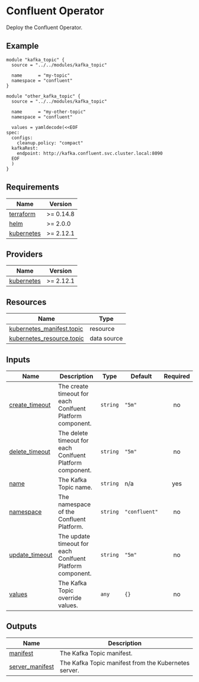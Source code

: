 # Confluent Operator

Deploy the Confluent Operator.

<!-- BEGINNING OF PRE-COMMIT-TERRAFORM DOCS HOOK -->

## Example

```hcl
module "kafka_topic" {
  source = "../../modules/kafka_topic"

  name      = "my-topic"
  namespace = "confluent"
}

module "other_kafka_topic" {
  source = "../../modules/kafka_topic"

  name      = "my-other-topic"
  namespace = "confluent"

  values = yamldecode(<<EOF
spec:
  configs:
    cleanup.policy: "compact"
  kafkaRest:
    endpoint: http://kafka.confluent.svc.cluster.local:8090
  EOF
  )
}
```

## Requirements

| Name | Version |
|------|---------|
| <a name="requirement_terraform"></a> [terraform](#requirement\_terraform) | >= 0.14.8 |
| <a name="requirement_helm"></a> [helm](#requirement\_helm) | >= 2.0.0 |
| <a name="requirement_kubernetes"></a> [kubernetes](#requirement\_kubernetes) | >= 2.12.1 |
## Providers

| Name | Version |
|------|---------|
| <a name="provider_kubernetes"></a> [kubernetes](#provider\_kubernetes) | >= 2.12.1 |
## Resources

| Name | Type |
|------|------|
| [kubernetes_manifest.topic](https://registry.terraform.io/providers/hashicorp/kubernetes/latest/docs/resources/manifest) | resource |
| [kubernetes_resource.topic](https://registry.terraform.io/providers/hashicorp/kubernetes/latest/docs/data-sources/resource) | data source |
## Inputs

| Name | Description | Type | Default | Required |
|------|-------------|------|---------|:--------:|
| <a name="input_create_timeout"></a> [create\_timeout](#input\_create\_timeout) | The create timeout for each Conlfuent Platform component. | `string` | `"5m"` | no |
| <a name="input_delete_timeout"></a> [delete\_timeout](#input\_delete\_timeout) | The delete timeout for each Conlfuent Platform component. | `string` | `"5m"` | no |
| <a name="input_name"></a> [name](#input\_name) | The Kafka Topic name. | `string` | n/a | yes |
| <a name="input_namespace"></a> [namespace](#input\_namespace) | The namespace of the Confluent Platform. | `string` | `"confluent"` | no |
| <a name="input_update_timeout"></a> [update\_timeout](#input\_update\_timeout) | The update timeout for each Conlfuent Platform component. | `string` | `"5m"` | no |
| <a name="input_values"></a> [values](#input\_values) | The Kafka Topic override values. | `any` | `{}` | no |
## Outputs

| Name | Description |
|------|-------------|
| <a name="output_manifest"></a> [manifest](#output\_manifest) | The Kafka Topic manifest. |
| <a name="output_server_manifest"></a> [server\_manifest](#output\_server\_manifest) | The Kafka Topic manifest from the Kubernetes server. |
<!-- END OF PRE-COMMIT-TERRAFORM DOCS HOOK -->

